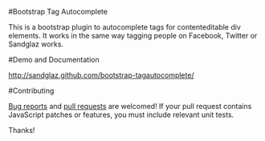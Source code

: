 #Bootstrap Tag Autocomplete

This is a bootstrap plugin to autocomplete tags for contenteditable div elements. It works in the same way tagging people on Facebook, Twitter or Sandglaz works.

#Demo and Documentation

<a href="http://sandglaz.github.com/bootstrap-tagautocomplete/">http://sandglaz.github.com/bootstrap-tagautocomplete/</a>

#Contributing

<a href="https://github.com/Sandglaz/bootstrap-tagautocomplete/issues">Bug reports</a> and <a href="https://github.com/Sandglaz/bootstrap-tagautocomplete/pulls">pull requests</a> are welcomed! If your pull request contains JavaScript patches or features, you must include relevant unit tests.

Thanks!